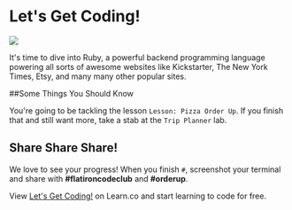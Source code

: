 # Let's Get Coding!

<img src="https://s3.amazonaws.com/after-school-assets/typing-fast.gif">

It's time to dive into Ruby, a powerful backend programming language powering all sorts of awesome websites like Kickstarter, The New York Times, Etsy, and many many other popular sites.

##Some Things You Should Know

You're going to be tackling the lesson `Lesson: Pizza Order Up`. If you finish that and still want more, take a stab at the `Trip Planner` lab. 

## Share Share Share!

We love to see your progress! When you finish `#`, screenshot your terminal and share with **\#flatironcodeclub** and **\#orderup**.


<p data-visibility='hidden'>View <a href='https://learn.co/lessons/hs-code-club-input-output-intro' title='Let's Get Coding!'>Let's Get Coding!</a> on Learn.co and start learning to code for free.</p>
